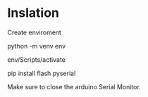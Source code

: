 
# Inslation

Create enviroment

python -m venv env

env/Scripts/activate

pip install flash pyserial

Make sure to close the arduino Serial Monitor.
